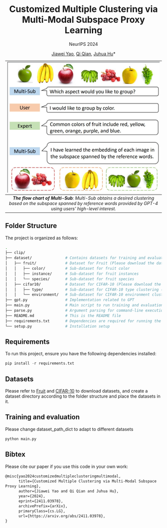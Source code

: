 <div align='center'>

# Customized Multiple Clustering via Multi-Modal Subspace Proxy Learning

NeurIPS 2024

[Jiawei Yao](https://alexander-yao.github.io/), [Qi Qian](https://scholar.google.com/citations?user=Rp_40_gAAAAJ&hl=en&oi=ao), [Juhua Hu](http://faculty.washington.edu/juhuah/)*
</div>

| ![space-1.jpg](teaser.jpg) | 
|:--:| 
| ***The flow chart of Multi-Sub**: Multi-Sub obtains a desired clustering based on the subspace spanned by reference words provided by GPT-4 using users' high-level interest.* |


## Folder Structure

The project is organized as follows:

```bash
.
├── clip/                  
├── dataset/               # Contains datasets for training and evaluation
│   ├── fruit/             # Dataset for Fruit (Please download the dataset via the link provided in the Datasets section, then extract it and place corresponding folders in the specified directory.)
│   │   ├── color/         # Sub-dataset for fruit color
│   │   ├── instance/      # Sub-dataset for fruit instances
│   │   └── species/       # Sub-dataset for fruit species
│   ├── cifar10/           # Dataset for CIFAR-10 (Please download the dataset via the link provided in the Datasets section, then extract it and place corresponding folders in the specified directory.)
│   │   ├── type/          # Sub-dataset for CIFAR-10 type clustering (e.g., transportation, animals)
│   │   └── environment/   # Sub-dataset for CIFAR-10 environment clustering (e.g., land, air, water)
├── gpt.py                 # Implementation related to GPT
├── main.py                # Main script to run training and evaluation
├── parse.py               # Argument parsing for command-line execution
├── README.md              # This is the README file
├── requirements.txt       # Dependencies are required for running the project
└── setup.py               # Installation setup
```


## Requirements
To run this project, ensure you have the following dependencies installed:
```python
pip install -r requirements.txt
```

## Datasets
Please refer to [Fruit](https://faculty.washington.edu/juhuah/images/AugDMC_datasets.zip) and [CIFAR-10](https://faculty.washington.edu/juhuah/images/cifar10_mc.zip) to download datasets, and create a dataset directory according to the folder structure and place the datasets in it.

## Training and evaluation
Please change dataset_path_dict to adapt to different datasets
```python
python main.py
```

## Bibtex
Please cite our paper if you use this code in your own work:
```
@misc{yao2024customizedmultipleclusteringmultimodal,
      title={Customized Multiple Clustering via Multi-Modal Subspace Proxy Learning}, 
      author={Jiawei Yao and Qi Qian and Juhua Hu},
      year={2024},
      eprint={2411.03978},
      archivePrefix={arXiv},
      primaryClass={cs.LG},
      url={https://arxiv.org/abs/2411.03978}, 
}

```
